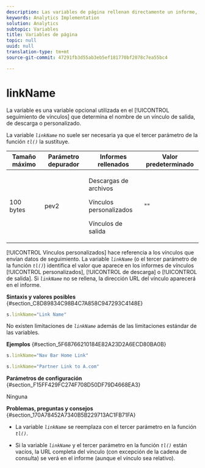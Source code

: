```yaml
---
description: Las variables de página rellenan directamente un informe, como pageName, Props de lista, Variables de lista, etc.
keywords: Analytics Implementation
solution: Analytics
subtopic: Variables
title: Variables de página
topic: null
uuid: null
translation-type: tm+mt
source-git-commit: 47291fb3d55ab3eb5ef181770bf2078c7ea55bc4

---
```




# linkName

La variable es una variable opcional utilizada en el [!UICONTROL seguimiento de vínculos] que determina el nombre de un vínculo de salida, de descarga o personalizado.


<!-- 

linkName.xml

 -->

La variable *`linkName`* no suele ser necesaria ya que el tercer parámetro de la función *`tl()`* la sustituye.

<table id="table_4B0D1C9AADA542A59B626E077D5FC568"> 
 <thead> 
  <tr> 
   <th class="entry"> Tamaño máximo </th> 
   <th class="entry"> Parámetro depurador </th> 
   <th class="entry"> Informes rellenados </th> 
   <th class="entry"> Valor predeterminado </th> 
  </tr> 
 </thead>
 <tbody> 
  <tr> 
   <td> 100 bytes </td> 
   <td> pev2 </td> 
   <td> <p>Descargas de archivos </p> <p>Vínculos personalizados </p> <p>Vínculos de salida </p> </td> 
   <td> "" </td> 
  </tr> 
 </tbody> 
</table>

[!UICONTROL Vínculos personalizados] hace referencia a los vínculos que envían datos de seguimiento. La variable *`linkName`* (o el tercer parámetro de la función *`tl()`*) identifica el valor que aparece en los informes de vínculos [!UICONTROL personalizados], [!UICONTROL de descarga] o [!UICONTROL de salida]. Si *`linkName`* no se rellena, la dirección URL del vínculo aparecerá en el informe.

**Sintaxis y valores posibles** {#section_C8D89834C98B4C7A858C947293C4148E}

```js
s.linkName="Link Name"
```

No existen limitaciones de *`linkName`* además de las limitaciones estándar de las variables.

**Ejemplos** {#section_5F68766210184E82A23D2A6ECD80BA0B}

```js
s.linkName="Nav Bar Home Link"
```

```js
s.linkName="Partner Link to A.com"
```

**Parámetros de configuración** {#section_F15FF429FC274F708D50DF79D4668EA3}

Ninguna

**Problemas, preguntas y consejos** {#section_170A78452A7340B5B229713AC1FB71FA}

* La variable *`linkName`* se reemplaza con el tercer parámetro en la función *`tl()`*.

* Si la variable *`linkName`* y el tercer parámetro en la función *`tl()`* están vacíos, la URL completa del vínculo (con excepción de la cadena de consulta) se verá en el informe (aunque el vínculo sea relativo).
